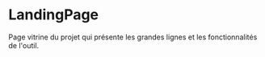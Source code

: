 # LandingPage
Page vitrine du projet qui présente les grandes lignes et les fonctionnalités de l'outil. 
